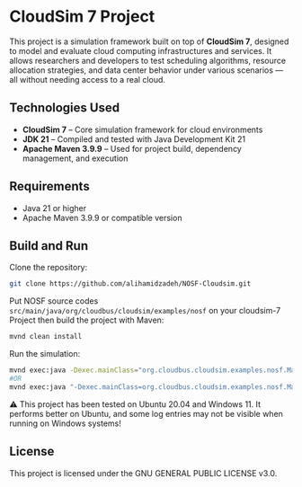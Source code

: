 # CloudSim 7 Project

This project is a simulation framework built on top of **CloudSim 7**, designed to model and evaluate cloud computing infrastructures and services. It allows researchers and developers to test scheduling algorithms, resource allocation strategies, and data center behavior under various scenarios — all without needing access to a real cloud.


## Technologies Used

* **CloudSim 7** – Core simulation framework for cloud environments
* **JDK 21** – Compiled and tested with Java Development Kit 21
* **Apache Maven 3.9.9** – Used for project build, dependency management, and execution

## Requirements

* Java 21 or higher
* Apache Maven 3.9.9 or compatible version

## Build and Run

Clone the repository:

```bash
git clone https://github.com/alihamidzadeh/NOSF-Cloudsim.git
```

Put NOSF source codes `src/main/java/org/cloudbus/cloudsim/examples/nosf` on your cloudsim-7 Project then build the project with Maven:

```bash
mvnd clean install
```

Run the simulation:

```bash
mvnd exec:java -Dexec.mainClass="org.cloudbus.cloudsim.examples.nosf.Main"
#OR
mvnd exec:java "-Dexec.mainClass=org.cloudbus.cloudsim.examples.nosf.Main"
```

⚠️ This project has been tested on Ubuntu 20.04 and Windows 11. It performs better on Ubuntu, and some log entries may not be visible when running on Windows systems!


## License

This project is licensed under the GNU GENERAL PUBLIC LICENSE v3.0.

